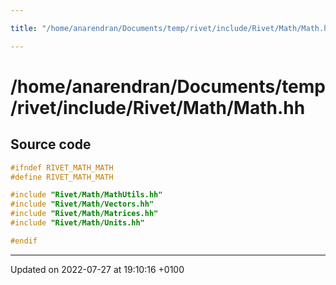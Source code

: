 ```yaml
---

title: "/home/anarendran/Documents/temp/rivet/include/Rivet/Math/Math.hh"

---
```


# /home/anarendran/Documents/temp/rivet/include/Rivet/Math/Math.hh






## Source code

```cpp
#ifndef RIVET_MATH_MATH
#define RIVET_MATH_MATH

#include "Rivet/Math/MathUtils.hh"
#include "Rivet/Math/Vectors.hh"
#include "Rivet/Math/Matrices.hh"
#include "Rivet/Math/Units.hh"

#endif
```


-------------------------------

Updated on 2022-07-27 at 19:10:16 +0100
